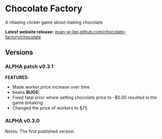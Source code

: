 # Chocolate Factory
A relaxing clicker game about making chocolate

**Latest website release:** 
<a href="https://evan-w-lee.github.io/chocolate-factory/chocolate">evan-w-lee.github.com/chocolate-factory/chocolate</a>

## Versions

### ALPHA patch v0.3.1
**FEATURES:**
* Made worker price increase over time
* beans
**BUGS:**
* Fixed fatal error where setting chocolate price to -$0.00 resulted in the game breaking
* Changed the price of workers to $75

### ALPHA v0.3.0
Notes: The first published version

